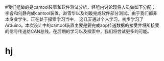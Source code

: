 #我们组做的是cantool装置和软件测试分析，经组内讨论现将人员做如下分配：
李睿和何静完成cantool装置，赵雪华以及刘璇完成软件部分测试。由于我们都非本专业学生。正在处于探索学习当中。
这几天通过个人学习，初步学习了Arduino。本次设计中的cantool装置主要是要完成app传送数据的接受并将所接受的信号传送给CAN总线。在后期的学习以及探索中，我们将尝试更多的可能。
# hj
